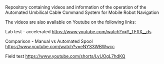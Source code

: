 Repository containing videos and information of the operation of the Automated Umbilical Cable Command System for Mobile Robot Navigation

The videos are also available on Youtube on the following links:

Lab test - accelerated
  https://www.youtube.com/watch?v=Y_TFfIX__ds

Comparison - Manual vs Automated Spool
  https://www.youtube.com/watch?v=eNYS3WBWwcc

Field test
  https://www.youtube.com/shorts/LvUOgL7hdKQ
